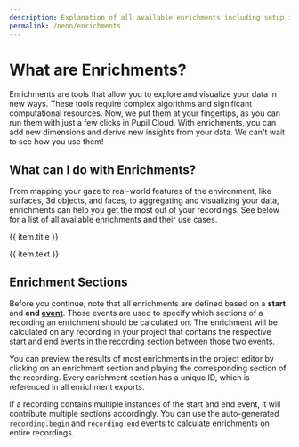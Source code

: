 ```yaml
---
description: Explanation of all available enrichments including setup instructions.
permalink: /neon/enrichments
---
```


# What are Enrichments? 
Enrichments are tools that allow you to explore and visualize your data in new ways. These tools require complex algorithms and significant computational resources. Now, we put them at your fingertips, as you can run them with just a few clicks in Pupil Cloud. With enrichments, you can add new dimensions and derive new insights from your data. We can't wait to see how you use them!

## What can I do with Enrichments?
From mapping your gaze to real-world features of the environment, like surfaces, 3d objects, and faces, to aggregating and visualizing your data, enrichments can help you get the most out of your recordings. See below for a list of all available enrichments and their use cases.

<div>
    <div class="grid grid-cols-1 sm-grid-cols-2 md-grid-cols-3 lg-grid-cols-2 xl-grid-cols-3 gap-8">
      <div v-for="(item, index) in enrichments">
        <router-link
          :key="index"
          :to="item.to"
        >
          <v-img
            class="rounded"
            aspect-ratio="1.4"
            style="margin-bottom:32px;"
            :position="item.position"
            :src="require(`../../media/invisible/explainers/${item.img}`)"
          />
          <p class="caption--1 font-weight-bold pb-3">{{ item.title }}</p>
        </router-link>
        <p class="caption--1">
          {{ item.text }}
        </p>
      </div>
    </div>
</div>

## Enrichment Sections
Before you continue, note that all enrichments are defined based on a **start** and **end [event](/neon/basic-concepts/events)**. Those events are used to specify which sections of a recording an enrichment should be calculated on. The enrichment will be calculated on any recording in your project that contains the respective start and end events in the recording section between those two events.

You can preview the results of most enrichments in the project editor by clicking on an enrichment section and playing the corresponding section of the recording. Every enrichment section has a unique ID, which is referenced in all enrichment exports.

If a recording contains multiple instances of the start and end event, it will contribute multiple sections accordingly. You can use the auto-generated `recording.begin` and `recording.end` events to calculate enrichments on entire recordings.

<script>
export default {
  data() {
    return {
      panel: null,
      enrichments: [
        {
          title: "Reference image mapper",
          to: "/neon/enrichments/reference-image-mapper",
          text: "Our markerless solution to map gaze data from the real world onto a reference image.",
          img: "reference_image_mapper_header.png",
        },
        {
          title: "Marker mapper",
          to: "/neon/enrichments/marker-mapper",
          text: "Use apriltags to get your gaze onto a surface.",
          img: "marker_mapper_header.png",
        },
        {
          title: "Face mapper",
          to: "/neon/enrichments/face-mapper",
          text: "Map gaze data to faces in the scene video.",
          img: "face_mapper_header.png",
        },
        {
          title: "Gaze overlay",
          to: "/neon/enrichments/gaze-overlay",
          text: "Visualise your gaze on top of the scene video and undistort the scene video.",
          img: "gaze_overlay_header.png",
        },
      ],
    };
  },
}
</script>






